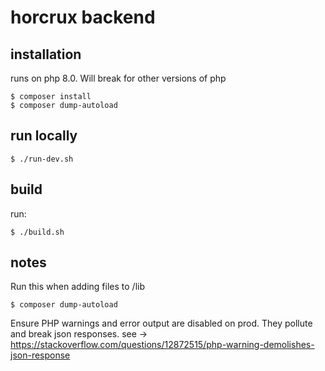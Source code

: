 # horcrux backend

## installation

runs on php 8.0. Will break for other versions of php

```
$ composer install
$ composer dump-autoload
```

## run locally

```
$ ./run-dev.sh
```

## build

run:
```
$ ./build.sh 
```

## notes

Run this when adding files to /lib

```
$ composer dump-autoload
```

Ensure PHP warnings and error output are disabled on prod. They pollute and break json responses.
see -> https://stackoverflow.com/questions/12872515/php-warning-demolishes-json-response
